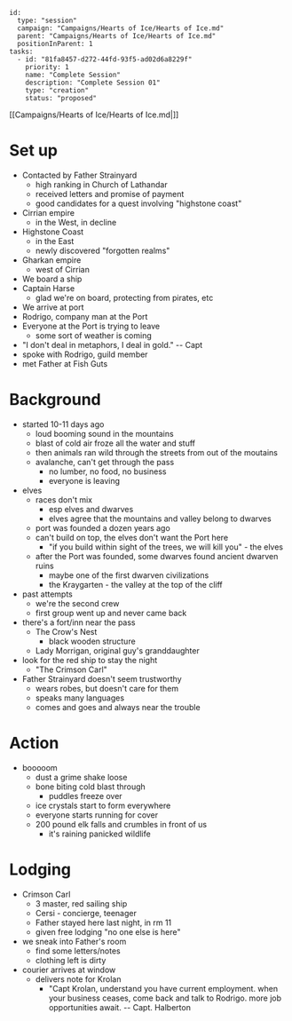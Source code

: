 
```RpgManager4
id: 
  type: "session"
  campaign: "Campaigns/Hearts of Ice/Hearts of Ice.md"
  parent: "Campaigns/Hearts of Ice/Hearts of Ice.md"
  positionInParent: 1
tasks: 
  - id: "81fa8457-d272-44fd-93f5-ad02d6a8229f"
    priority: 1
    name: "Complete Session"
    description: "Complete Session 01"
    type: "creation"
    status: "proposed"
```

[[Campaigns/Hearts of Ice/Hearts of Ice.md|]]

# Set up

- Contacted by Father Strainyard
	- high ranking in Church of Lathandar
	- received letters and promise of payment
	- good candidates for a quest involving "highstone coast"
- Cirrian empire
	- in the West, in decline
- Highstone Coast
	- in the East
	- newly discovered "forgotten realms"
- Gharkan empire
	- west of Cirrian
- We board a ship
- Captain Harse
	- glad we're on board, protecting from pirates, etc
- We arrive at port
- Rodrigo, company man at the Port
- Everyone at the Port is trying to leave
	- some sort of weather is coming
- "I don't deal in metaphors, I deal in gold." -- Capt
- spoke with Rodrigo, guild member
- met Father at Fish Guts

# Background

- started 10-11 days ago
	- loud booming sound in the mountains
	- blast of cold air froze all the water and stuff
	- then animals ran wild through the streets from out of the moutains
	- avalanche, can't get through the pass
		- no lumber, no food, no business
		- everyone is leaving
- elves
	- races don't mix
		- esp elves and dwarves
		- elves agree that the mountains and valley belong to dwarves
	- port was founded a dozen years ago
	- can't build on top, the elves don't want the Port here
		- "if you build within sight of the trees, we will kill you" - the elves
	- after the Port was founded, some dwarves found ancient dwarven ruins
		- maybe one of the first dwarven civilizations
		- the Kraygarten - the valley at the top of the cliff
- past attempts
	- we're the second crew
	- first group went up and never came back
- there's a fort/inn near the pass
	- The Crow's Nest
		- black wooden structure
	- Lady Morrigan, original guy's granddaughter
- look for the red ship to stay the night
	- "The Crimson Carl"
- Father Strainyard doesn't seem trustworthy
	- wears robes, but doesn't care for them
	- speaks many languages
	- comes and goes and always near the trouble

# Action

- booooom
	- dust a grime shake loose
	- bone biting cold blast through
		- puddles freeze over
	- ice crystals start to form everywhere
	- everyone starts running for cover
	- 200 pound elk falls and crumbles in front of us
		- it's raining panicked wildlife

# Lodging

- Crimson Carl
	- 3 master, red sailing ship
	- Cersi - concierge, teenager
	- Father stayed here last night, in rm 11
	- given free lodging "no one else is here"
- we sneak into Father's room
	- find some letters/notes
	- clothing left is dirty
- courier arrives at window
	- delivers note for Krolan
		- "Capt Krolan, understand you have current employment. when your business ceases, come back and talk to Rodrigo.  more job opportunities await. -- Capt. Halberton
